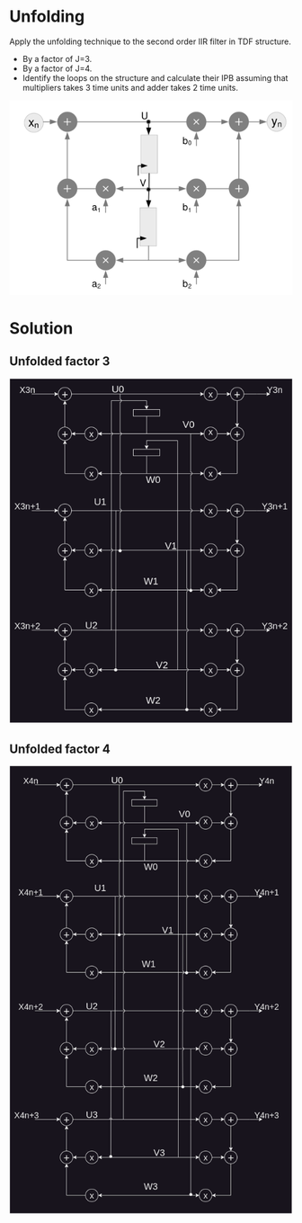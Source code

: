 # Unfolding
Apply the unfolding technique to the second order IIR filter in TDF structure.

* By a factor of J=3.
* By a factor of J=4.
* Identify the loops on the structure and calculate their IPB assuming that multipliers takes 3 time units and adder takes 2 time units.

<img src="doc/iir.png">

# Solution
## Unfolded factor 3
<img src="doc/unfolded_3.png">

## Unfolded factor 4
<img src="doc/unfolded_4.png">